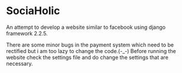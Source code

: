 # SociaHolic
An attempt to develop a website similar to facebook using django framework 2.2.5.

There are some minor bugs in the payment system which need to be rectified but i am too lazy to change the code.(-_-)
Before running the website check the settings file and do change the settings that are necessary.
